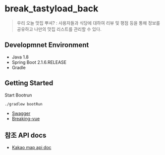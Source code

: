 # break_tastyload_back
> 우리 오늘 맛집 뿌셔? : 사용자들과 식당에 대하여 리뷰 및 평점 등을 통해 정보를 공유하고 나만의 맛집 리스트를 관리할 수 있다.

## Developmnet Environment
- Java 1.8
- Spring Boot 2.1.6.RELEASE
- Gradle

## Getting Started
Start Bootrun
```
./gradlew bootRun
```
- [Swagger](http://localhost:8080/swagger-ui.html)
- [Breaking-vue](https://github.com/heesunjeong/breaking-vue)

## 참조 API docs
- [Kakao map api doc](https://developers.kakao.com/docs/restapi/local)

